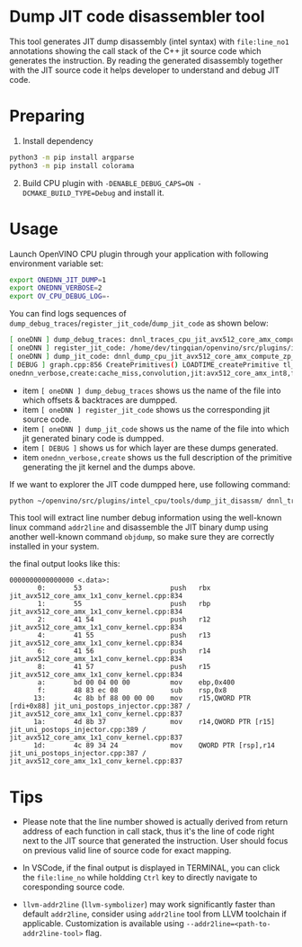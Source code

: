 # Dump JIT code disassembler tool

This tool generates JIT dump disassembly (intel syntax) with `file:line_no1` annotations showing the call stack of the C++ jit source code which generates the instruction. By reading the generated disassembly together with the JIT source code it helps developer to understand and debug JIT code.

# Preparing

1. Install dependency

```bash
python3 -m pip install argparse
python3 -m pip install colorama
```

 2. Build CPU plugin with `-DENABLE_DEBUG_CAPS=ON -DCMAKE_BUILD_TYPE=Debug` and install it.

# Usage

Launch OpenVINO CPU plugin through your application with following environment variable set:

```bash
export ONEDNN_JIT_DUMP=1
export ONEDNN_VERBOSE=2
export OV_CPU_DEBUG_LOG=-
```

You can find logs sequences of `dump_debug_traces`/`register_jit_code`/`dump_jit_code` as shown below:

```bash
[ oneDNN ] dump_debug_traces: dnnl_traces_cpu_jit_avx512_core_amx_compute_zp_pbuff_t.121.txt
[ oneDNN ] register_jit_code: /home/dev/tingqian/openvino/src/plugins/intel_cpu/thirdparty/onednn/src/cpu/x64/jit_avx512_core_amx_conv_kernel.hpp, jit_avx512_core_amx_compute_zp_pbuff_t
[ oneDNN ] dump_jit_code: dnnl_dump_cpu_jit_avx512_core_amx_compute_zp_pbuff_t.121.bin
[ DEBUG ] graph.cpp:856 CreatePrimitives() LOADTIME_createPrimitive tl_unet/outD4/Conv2D_1 jit_avx512_amx_I8 [+ 13177.633/88862.552 ms]
onednn_verbose,create:cache_miss,convolution,jit:avx512_core_amx_int8,forward_inference,src_u8::blocked:acdb:f0 wei_s8:p:blocked:ABcd16b16a4b:f8:zpm1 bia_f32::blocked:a:f0 dst_f32::blocked:acdb:f0,attr-zero-points:src0:0:167 attr-post-ops:depthwise_scale_shift+eltwise_tanh+eltwise_linear:296.41:227+eltwise_round_half_to_even+eltwise_clip:-0:255+eltwise_linear:0.964648:-218.975+sum:1:0:f32+eltwise_linear:0.581796:104+eltwise_round_half_to_even+eltwise_clip:0:255+eltwise_linear:0.00601129:-0.625175 ,alg:convolution_direct,mb1_ic96oc3_ih128oh128kh3sh1dh0ph1_iw128ow128kw3sw1dw0pw1,0.685791
```

 - item `[ oneDNN ] dump_debug_traces` shows us the name of the file into which offsets & backtraces are dumpped.
 - item `[ oneDNN ] register_jit_code` shows us the corresponding jit source code.
 - item `[ oneDNN ] dump_jit_code` shows us the name of the file into which jit generated binary code is dumpped.
 - item `[ DEBUG ]` shows us for which layer are these dumps generated.
 - item `onednn_verbose,create` shows us the full description of the primitive generating the jit kernel and the dumps above.

If we want to explorer the JIT code dumpped here, use following command:

```bash
python ~/openvino/src/plugins/intel_cpu/tools/dump_jit_disassm/ dnnl_traces_cpu_jit_avx512_core_amx_compute_zp_pbuff_t.121.txt dnnl_dump_cpu_jit_avx512_core_amx_compute_zp_pbuff_t.121.bin
```

This tool will extract line number debug information using the well-known linux command `addr2line` and disassemble the JIT binary dump using another well-known command `objdump`, so make sure they are correctly installed in your system.

the final output looks like this:

```
0000000000000000 <.data>:
       0:       53                      push   rbx      jit_avx512_core_amx_1x1_conv_kernel.cpp:834
       1:       55                      push   rbp      jit_avx512_core_amx_1x1_conv_kernel.cpp:834
       2:       41 54                   push   r12      jit_avx512_core_amx_1x1_conv_kernel.cpp:834
       4:       41 55                   push   r13      jit_avx512_core_amx_1x1_conv_kernel.cpp:834
       6:       41 56                   push   r14      jit_avx512_core_amx_1x1_conv_kernel.cpp:834
       8:       41 57                   push   r15      jit_avx512_core_amx_1x1_conv_kernel.cpp:834
       a:       bd 00 04 00 00          mov    ebp,0x400
       f:       48 83 ec 08             sub    rsp,0x8
      13:       4c 8b bf 88 00 00 00    mov    r15,QWORD PTR [rdi+0x88] jit_uni_postops_injector.cpp:387 / jit_avx512_core_amx_1x1_conv_kernel.cpp:837
      1a:       4d 8b 37                mov    r14,QWORD PTR [r15]      jit_uni_postops_injector.cpp:389 / jit_avx512_core_amx_1x1_conv_kernel.cpp:837
      1d:       4c 89 34 24             mov    QWORD PTR [rsp],r14      jit_uni_postops_injector.cpp:387 / jit_avx512_core_amx_1x1_conv_kernel.cpp:837
```

# Tips

 - Please note that the line number showed is actually derived from return address of each function in call stack, thus it's the line of code right next to the JIT source that generated the instruction. User should focus on previous valid line of source code for exact mapping.

 - In VSCode, if the final output is displayed in TERMINAL, you can click the `file:line_no` while holdding `Ctrl` key to directly navigate to coresponding source code.

 - `llvm-addr2line` (`llvm-symbolizer`) may work significantly faster than default `addr2line`, consider using `addr2line` tool from LLVM toolchain if applicable. Customization is available using `--addr2line=<path-to-addr2line-tool>` flag.
